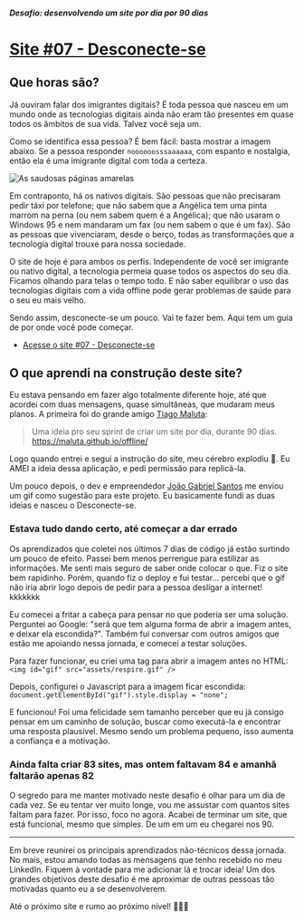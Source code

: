 ##### Desafio: desenvolvendo um site por dia por 90 dias 

# [Site #07 - Desconecte-se](https://www.dorlyneto.com/90sites/07-desconecte-se)

## Que horas são?

Já ouviram falar dos imigrantes digitais? É toda pessoa que nasceu em um mundo onde as tecnologias digitais ainda não eram tão presentes em quase todos os âmbitos de sua vida. Talvez você seja um.

Como se identifica essa pessoa? É bem fácil: basta mostrar a imagem abaixo. Se a pessoa responder ```noooooosssaaaaaa```, com espanto e nostalgia, então ela é uma imigrante digital com toda a certeza.

![As saudosas páginas amarelas](https://i.pinimg.com/originals/7b/48/d6/7b48d66267bf6ebc98acb40aa5aac116.jpg)

Em contraponto, há os nativos digitais. São pessoas que não precisaram pedir táxi por telefone; que não sabem que a Angélica tem uma pinta marrom na perna (ou nem sabem quem é a Angélica); que não usaram o Windows 95 e nem mandaram um fax (ou nem sabem o que é um fax). São as pessoas que vivenciaram, desde o berço, todas as transformações que a tecnologia digital trouxe para nossa sociedade.

O site de hoje é para ambos os perfis. Independente de você ser imigrante ou nativo digital, a tecnologia permeia quase todos os aspectos do seu dia. Ficamos olhando para telas o tempo todo. E não saber equilibrar o uso das tecnologias digitais com a vida offline pode gerar problemas de saúde para o seu eu mais velho.

Sendo assim, desconecte-se um pouco. Vai te fazer bem. Aqui tem um guia de por onde você pode começar.

* [Acesse o site #07 - Desconecte-se](https://www.dorlyneto.com/90sites/07-desconecte-se)

## O que aprendi na construção deste site?

Eu estava pensando em fazer algo totalmente diferente hoje, até que acordei com duas mensagens, quase simultâneas, que mudaram meus planos. A primeira foi do grande amigo  [Tiago Maluta](https://github.com/maluta):

> Uma ideia pro seu sprint de criar um site por dia, durante 90 dias. https://maluta.github.io/offline/ 

Logo quando entrei e segui a instrução do site, meu cérebro explodiu 🤯. Eu AMEI a ideia dessa aplicação, e pedi permissão para replicá-la. 

Um pouco depois, o dev e empreendedor [João Gabriel Santos](https://github.com/jgabrielsantosc) me enviou um gif como sugestão para este projeto. Eu basicamente fundi as duas ideias e nasceu o Desconecte-se.

### Estava tudo dando certo, até começar a dar errado

Os aprendizados que coletei nos últimos 7 dias de código já estão surtindo um pouco de efeito. Passei bem menos perrengue para estilizar as informações. Me senti mais seguro de saber onde colocar o que. Fiz o site bem rapidinho. Porém, quando fiz o deploy e fui testar... percebi que o gif não iria abrir logo depois de pedir para a pessoa desligar a internet! kkkkkkk

Eu comecei a fritar a cabeça para pensar no que poderia ser uma solução. Perguntei ao Google: "será que tem alguma forma de abrir a imagem antes, e deixar ela escondida?". Também fui conversar com outros amigos que estão me apoiando nessa jornada, e comecei a testar soluções.

Para fazer funcionar, eu criei uma tag para abrir a imagem antes no HTML:
```<img id="gif" src="assets/respire.gif" />```

Depois, configurei o Javascript para a imagem ficar escondida:
```document.getElementById("gif").style.display = "none";```

E funcionou! Foi uma felicidade sem tamanho perceber que eu já consigo pensar em um caminho de solução, buscar como executá-la e encontrar uma resposta plausível. Mesmo sendo um problema pequeno, isso aumenta a confiança e a motivação.

### Ainda falta criar 83 sites, mas ontem faltavam 84 e amanhã faltarão apenas 82

O segredo para me manter motivado neste desafio é olhar para um dia de cada vez. Se eu tentar ver muito longe, vou me assustar com quantos sites faltam para fazer. Por isso, foco no agora. Acabei de terminar um site, que está funcional, mesmo que simples. De um em um eu chegarei nos 90. 

---

Em breve reunirei os principais aprendizados não-técnicos dessa jornada. No mais, estou amando todas as mensagens que tenho recebido no meu LinkedIn. Fiquem à vontade para me adicionar lá e trocar ideia! Um dos grandes objetivos deste desafio é me aproximar de outras pessoas tão motivadas quanto eu a se desenvolverem.

Até o próximo site e rumo ao próximo nível! 🚀🚀🚀